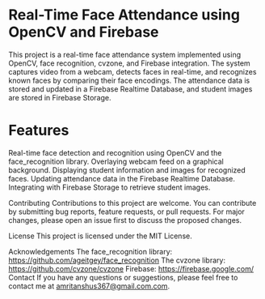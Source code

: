 # Real-Time Face Attendance using OpenCV and Firebase
This project is a real-time face attendance system implemented using OpenCV, face recognition, cvzone, and Firebase integration. The system captures video from a webcam, detects faces in real-time, and recognizes known faces by comparing their face encodings. The attendance data is stored and updated in a Firebase Realtime Database, and student images are stored in Firebase Storage.

# Features
Real-time face detection and recognition using OpenCV and the face_recognition library.
Overlaying webcam feed on a graphical background.
Displaying student information and images for recognized faces.
Updating attendance data in the Firebase Realtime Database.
Integrating with Firebase Storage to retrieve student images.

Contributing
Contributions to this project are welcome. You can contribute by submitting bug reports, feature requests, or pull requests. For major changes, please open an issue first to discuss the proposed changes.

License
This project is licensed under the MIT License.

Acknowledgements
The face_recognition library: https://github.com/ageitgey/face_recognition
The cvzone library: https://github.com/cvzone/cvzone
Firebase: https://firebase.google.com/
Contact
If you have any questions or suggestions, please feel free to contact me at amritanshus367@gmail.com.com.
